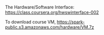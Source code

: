 The Hardware/Software Interface: https://class.coursera.org/hwswinterface-002

To download course VM, https://spark-public.s3.amazonaws.com/hardware/VM.7z
